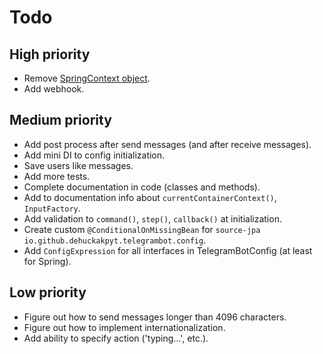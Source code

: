 # Todo

## High priority
- Remove [SpringContext object](https://github.com/DEHuckaKpyT/telegram-bot/blob/v0.7.13b/telegram-bot-spring/src/main/kotlin/io/github/dehuckakpyt/telegrambot/context/SpringContext.kt#L15).
- Add webhook.

## Medium priority
- Add post process after send messages (and after receive messages).
- Add mini DI to config initialization.
- Save users like messages.
- Add more tests.
- Complete documentation in code (classes and methods).
- Add to documentation info about `currentContainerContext()`, `InputFactory`.
- Add validation to `command()`, `step()`, `callback()` at initialization.
- Create custom `@ConditionalOnMissingBean` for `source-jpa` `io.github.dehuckakpyt.telegrambot.config`.
- Add `ConfigExpression` for all interfaces in TelegramBotConfig (at least for Spring).

## Low priority
- Figure out how to send messages longer than 4096 characters.
- Figure out how to implement internationalization.
- Add ability to specify action ('typing...', etc.).